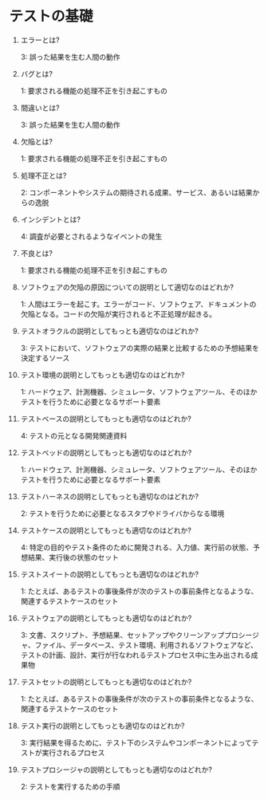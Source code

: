 # テストの基礎

1. エラーとは?

    3: 誤った結果を生む人間の動作

2. バグとは?

    1: 要求される機能の処理不正を引き起こすもの

3. 間違いとは?

    3: 誤った結果を生む人間の動作

4. 欠陥とは?

    1: 要求される機能の処理不正を引き起こすもの

5. 処理不正とは?

    2: コンポーネントやシステムの期待される成果、サービス、あるいは結果からの逸脱

6. インシデントとは?

    4: 調査が必要とされるようなイベントの発生

7. 不良とは?

    1: 要求される機能の処理不正を引き起こすもの

8. ソフトウェアの欠陥の原因についての説明として適切なのはどれか?

    1: 人間はエラーを起こす。エラーがコード、ソフトウェア、ドキュメントの欠陥となる。コードの欠陥が実行されると不正処理が起きる。

9. テストオラクルの説明としてもっとも適切なのはどれか?

    3: テストにおいて、ソフトウェアの実際の結果と比較するための予想結果を決定するソース

10. テスト環境の説明としてもっとも適切なのはどれか?

    1: ハードウェア、計測機器、シミュレータ、ソフトウェアツール、そのほかテストを行うために必要となるサポート要素

11. テストベースの説明としてもっとも適切なのはどれか?

    4: テストの元となる開発関連資料

12. テストベッドの説明としてもっとも適切なのはどれか?

    1: ハードウェア、計測機器、シミュレータ、ソフトウェアツール、そのほかテストを行うために必要となるサポート要素

13. テストハーネスの説明としてもっとも適切なのはどれか?

    2: テストを行うために必要となるスタブやドライバからなる環境

14. テストケースの説明としてもっとも適切なのはどれか?

    4: 特定の目的やテスト条件のために開発される、入力値、実行前の状態、予想結果、実行後の状態のセット

15. テストスイートの説明としてもっとも適切なのはどれか?

    1: たとえば、あるテストの事後条件が次のテストの事前条件となるような、関連するテストケースのセット

16. テストウェアの説明としてもっとも適切なのはどれか?

    3: 文書、スクリプト、予想結果、セットアップやクリーンアッププロシージャ、ファイル、データベース、テスト環境、利用されるソフトウェアなど、テストの計画、設計、実行が行なわれるテストプロセス中に生み出される成果物

17. テストセットの説明としてもっとも適切なのはどれか?

    1: たとえば、あるテストの事後条件が次のテストの事前条件となるような、関連するテストケースのセット

18. テスト実行の説明としてもっとも適切なのはどれか?

    3: 実行結果を得るために、テスト下のシステムやコンポーネントによってテストが実行されるプロセス

19. テストプロシージャの説明としてもっとも適切なのはどれか?

    2: テストを実行するための手順
